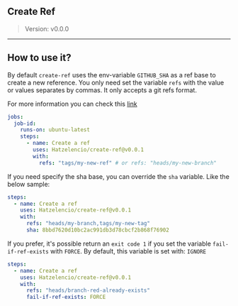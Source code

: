 ## Create Ref

> Version: v0.0.0

------

## How to use it?

By default `create-ref` uses the env-variable `GITHUB_SHA` as a ref base to create a new reference. You only need set the variable `refs` with the value or values separates by commas. It only accepts a git refs format.

For more information you can check this [link](https://developer.github.com/v3/git/refs/#create-a-reference)

```yaml
jobs:
  job-id:
    runs-on: ubuntu-latest
    steps:
      - name: Create a ref
        uses: Hatzelencio/create-ref@v0.0.1
        with:
          refs: "tags/my-new-ref" # or refs: "heads/my-new-branch"
```

If you need specify the sha base, you can override the `sha` variable. Like the below sample:

```yaml
steps:
  - name: Create a ref
    uses: Hatzelencio/create-ref@v0.0.1
    with:
      refs: "heads/my-branch,tags/my-new-tag"
      sha: 8bbd7620d10bc2ac991db3d78cbcf2b868f76902
```

If you prefer, it's possible return an `exit code 1` if you set the variable `fail-if-ref-exists` with `FORCE`. By default, this variable is set with: `IGNORE`

```yaml
steps:
  - name: Create a ref
    uses: Hatzelencio/create-ref@v0.0.1
    with:
      refs: "heads/branch-red-already-exists"
      fail-if-ref-exists: FORCE
```